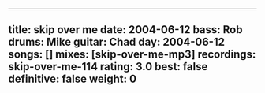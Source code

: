 
---
title: skip over me
date: 2004-06-12
bass:	Rob
drums:	Mike
guitar:	Chad
day: 2004-06-12
songs: []
mixes: [skip-over-me-mp3]
recordings: skip-over-me-114
rating: 3.0
best: false
definitive: false
weight: 0
---
